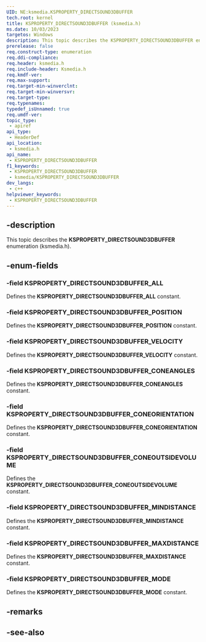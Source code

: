 ```yaml
---
UID: NE:ksmedia.KSPROPERTY_DIRECTSOUND3DBUFFER
tech.root: kernel
title: KSPROPERTY_DIRECTSOUND3DBUFFER (ksmedia.h)
ms.date: 10/03/2023
targetos: Windows
description: This topic describes the KSPROPERTY_DIRECTSOUND3DBUFFER enumeration (ksmedia.h).
prerelease: false
req.construct-type: enumeration
req.ddi-compliance: 
req.header: ksmedia.h
req.include-header: Ksmedia.h
req.kmdf-ver: 
req.max-support: 
req.target-min-winverclnt: 
req.target-min-winversvr: 
req.target-type: 
req.typenames: 
typedef_isUnnamed: true
req.umdf-ver: 
topic_type:
 - apiref
api_type:
 - HeaderDef
api_location:
 - ksmedia.h
api_name:
 - KSPROPERTY_DIRECTSOUND3DBUFFER
f1_keywords:
 - KSPROPERTY_DIRECTSOUND3DBUFFER
 - ksmedia/KSPROPERTY_DIRECTSOUND3DBUFFER
dev_langs:
 - c++
helpviewer_keywords:
 - KSPROPERTY_DIRECTSOUND3DBUFFER
---
```


## -description

This topic describes the **KSPROPERTY_DIRECTSOUND3DBUFFER** enumeration (ksmedia.h).

## -enum-fields

### -field KSPROPERTY_DIRECTSOUND3DBUFFER_ALL

Defines the **KSPROPERTY_DIRECTSOUND3DBUFFER_ALL** constant.

### -field KSPROPERTY_DIRECTSOUND3DBUFFER_POSITION

Defines the **KSPROPERTY_DIRECTSOUND3DBUFFER_POSITION** constant.

### -field KSPROPERTY_DIRECTSOUND3DBUFFER_VELOCITY

Defines the **KSPROPERTY_DIRECTSOUND3DBUFFER_VELOCITY** constant.

### -field KSPROPERTY_DIRECTSOUND3DBUFFER_CONEANGLES

Defines the **KSPROPERTY_DIRECTSOUND3DBUFFER_CONEANGLES** constant.

### -field KSPROPERTY_DIRECTSOUND3DBUFFER_CONEORIENTATION

Defines the **KSPROPERTY_DIRECTSOUND3DBUFFER_CONEORIENTATION** constant.

### -field KSPROPERTY_DIRECTSOUND3DBUFFER_CONEOUTSIDEVOLUME

Defines the **KSPROPERTY_DIRECTSOUND3DBUFFER_CONEOUTSIDEVOLUME** constant.

### -field KSPROPERTY_DIRECTSOUND3DBUFFER_MINDISTANCE

Defines the **KSPROPERTY_DIRECTSOUND3DBUFFER_MINDISTANCE** constant.

### -field KSPROPERTY_DIRECTSOUND3DBUFFER_MAXDISTANCE

Defines the **KSPROPERTY_DIRECTSOUND3DBUFFER_MAXDISTANCE** constant.

### -field KSPROPERTY_DIRECTSOUND3DBUFFER_MODE

Defines the **KSPROPERTY_DIRECTSOUND3DBUFFER_MODE** constant.

## -remarks

## -see-also
